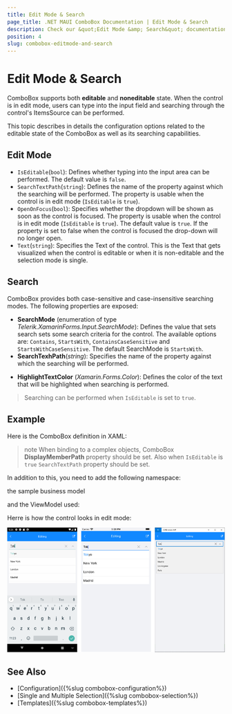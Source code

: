 ```yaml
---
title: Edit Mode & Search
page_title: .NET MAUI ComboBox Documentation | Edit Mode & Search
description: Check our &quot;Edit Mode &amp; Search&quot; documentation article for Telerik UI for .NET MAUI ComboBox.
position: 4
slug: combobox-editmode-and-search
---
```


# Edit Mode & Search

ComboBox supports both **editable** and **noneditable** state. When the control is in edit mode, users can type into the input field and searching through the control's ItemsSource can be performed. 

This topic describes in details the configuration options related to the editable state of the ComboBox as well as its searching capabilities.

## Edit Mode

* `IsEditable`(`bool`): Defines whether typing into the input area can be performed. The default value is `false`.
* `SearchTextPath`(`string`): Defines the name of the property against which the searching will be performed. The property is usable when the control is in edit mode (`IsEditable` is `true`). 
* `OpenOnFocus`(`bool`): Specifies whether the dropdown will be shown as soon as the control is focused. The property is usable when the control is in edit mode (`IsEditable` is `true`).  The default value is `true`. If the property is set to false when the control is focused the drop-down will no longer open.
* `Text`(`string`): Specifies the Text of the control. This is the Text that gets visualized when the control is editable or when it is non-editable and the selection mode is single.

## Search

ComboBox provides both case-sensitive and case-insensitive searching modes. The following properties are exposed:

- **SearchMode** (enumeration of type *Telerik.XamarinForms.Input.SearchMode*): Defines the value that sets search sets some search criteria for the control. The available options are: `Contains`, `StartsWith`, `ContainsCaseSensitive` and `StartsWithCaseSensitive`. The default SearchMode is `StartsWith`.
- **SearchTexhPath**(*string*): Specifies the name of the property against which the searching will be performed.
* **HighlightTextColor** (*Xamarin.Forms.Color*): Defines the color of the text that will be highlighted when searching is performed.

> Searching can be performed when `IsEditable` is set to `true`.

## Example

Here is the ComboBox definition in XAML:

<snippet id='combobox-editing'/>

>note When binding to a complex objects, ComboBox **DisplayMemberPath** property should be set. Also when `IsEditable` is `true` `SearchTextPath` property should be set.

In addition to this, you need to add the following namespace:

<snippet id='xmlns-telerikinput'/>

the sample business model

<snippet id='combobox-city-businessmodel'/>

and the ViewModel used:

<snippet id='comobobox-editing-viewmodel'/> 

Herre is how the control looks in edit mode:

![ComboBox Edit Mode](images/combobox-edit.png)

## See Also

- [Configuration]({%slug combobox-configuration%})
- [Single and Multiple Selection]({%slug combobox-selection%})
- [Templates]({%slug combobox-templates%})
